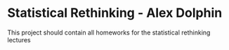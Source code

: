 # Statistical Rethinking - Alex Dolphin

This project should contain all homeworks for the statistical rethinking lectures